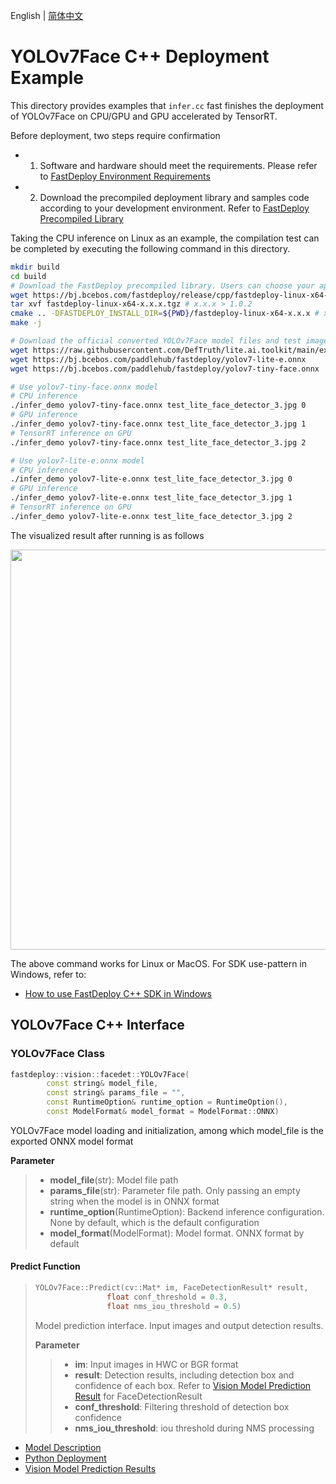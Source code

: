 English | [简体中文](README_CN.md)
# YOLOv7Face C++ Deployment Example

This directory provides examples that `infer.cc`  fast finishes the deployment of YOLOv7Face on CPU/GPU and GPU accelerated by TensorRT. 

Before deployment, two steps require confirmation

- 1. Software and hardware should meet the requirements. Please refer to [FastDeploy Environment Requirements](../../../../../docs/cn/build_and_install/download_prebuilt_libraries.md)  
- 2. Download the precompiled deployment library and samples code according to your development environment. Refer to [FastDeploy Precompiled Library](../../../../../docs/cn/build_and_install/download_prebuilt_libraries.md)

Taking the CPU inference on Linux as an example, the compilation test can be completed by executing the following command in this directory.

```bash
mkdir build
cd build
# Download the FastDeploy precompiled library. Users can choose your appropriate version in the `FastDeploy Precompiled Library` mentioned above 
wget https://bj.bcebos.com/fastdeploy/release/cpp/fastdeploy-linux-x64-x.x.x.tgz # x.x.x > 1.0.2
tar xvf fastdeploy-linux-x64-x.x.x.tgz # x.x.x > 1.0.2
cmake .. -DFASTDEPLOY_INSTALL_DIR=${PWD}/fastdeploy-linux-x64-x.x.x # x.x.x > 1.0.2
make -j

# Download the official converted YOLOv7Face model files and test images 
wget https://raw.githubusercontent.com/DefTruth/lite.ai.toolkit/main/examples/lite/resources/test_lite_face_detector_3.jpg
wget https://bj.bcebos.com/paddlehub/fastdeploy/yolov7-lite-e.onnx
wget https://bj.bcebos.com/paddlehub/fastdeploy/yolov7-tiny-face.onnx

# Use yolov7-tiny-face.onnx model
# CPU inference
./infer_demo yolov7-tiny-face.onnx test_lite_face_detector_3.jpg 0
# GPU inference
./infer_demo yolov7-tiny-face.onnx test_lite_face_detector_3.jpg 1
# TensorRT inference on GPU
./infer_demo yolov7-tiny-face.onnx test_lite_face_detector_3.jpg 2

# Use yolov7-lite-e.onnx model
# CPU inference
./infer_demo yolov7-lite-e.onnx test_lite_face_detector_3.jpg 0
# GPU inference
./infer_demo yolov7-lite-e.onnx test_lite_face_detector_3.jpg 1
# TensorRT inference on GPU
./infer_demo yolov7-lite-e.onnx test_lite_face_detector_3.jpg 2
```

The visualized result after running is as follows

<img width="640" src="https://user-images.githubusercontent.com/49013063/206170111-843febb6-67d6-4c46-a121-d87d003bba21.jpg">

The above command works for Linux or MacOS. For SDK use-pattern in Windows, refer to:
- [How to use FastDeploy C++ SDK in Windows](../../../../../docs/cn/faq/use_sdk_on_windows.md)

## YOLOv7Face C++ Interface 

### YOLOv7Face Class

```c++
fastdeploy::vision::facedet::YOLOv7Face(
        const string& model_file,
        const string& params_file = "",
        const RuntimeOption& runtime_option = RuntimeOption(),
        const ModelFormat& model_format = ModelFormat::ONNX)
```

YOLOv7Face model loading and initialization, among which model_file is the exported ONNX model format

**Parameter**

> * **model_file**(str): Model file path 
> * **params_file**(str): Parameter file path. Only passing an empty string when the model is in ONNX format
> * **runtime_option**(RuntimeOption): Backend inference configuration. None by default, which is the default configuration
> * **model_format**(ModelFormat): Model format. ONNX format by default

#### Predict Function

> ```c++
> YOLOv7Face::Predict(cv::Mat* im, FaceDetectionResult* result,
>                 float conf_threshold = 0.3,
>                 float nms_iou_threshold = 0.5)
> ```
>
> Model prediction interface. Input images and output detection results.
>
> **Parameter**
>
> > * **im**: Input images in HWC or BGR format
> > * **result**: Detection results, including detection box and confidence of each box. Refer to [Vision Model Prediction Result](../../../../../docs/api/vision_results/) for FaceDetectionResult
> > * **conf_threshold**: Filtering threshold of detection box confidence
> > * **nms_iou_threshold**: iou threshold during NMS processing

- [Model Description](../../)
- [Python Deployment](../python)
- [Vision Model Prediction Results](../../../../../docs/api/vision_results/)
